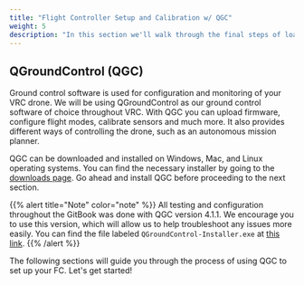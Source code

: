 ```yaml
---
title: "Flight Controller Setup and Calibration w/ QGC"
weight: 5
description: "In this section we'll walk through the final steps of loading firmware and calibrating your drone before your first flight."
---
```


## QGroundControl (QGC)

Ground control software is used for configuration and monitoring of your VRC drone.
We will be using QGroundControl as our ground control software of choice
throughout VRC. With QGC you can upload firmware, configure flight modes,
calibrate sensors and much more. It also provides different ways of controlling
the drone, such as an autonomous mission planner.

QGC can be downloaded and installed on Windows, Mac, and Linux operating systems.
You can find the necessary installer by going to the
[downloads page](http://qgroundcontrol.com/downloads/).
Go ahead and install QGC before proceeding to the next section.

{{% alert title="Note" color="note" %}}
All testing and configuration throughout the GitBook was done
with QGC version 4.1.1. We encourage you to use this version,
which will allow us to help troubleshoot any issues more easily.
You can find the file labeled `QGroundControl-Installer.exe` at
[this link](https://github.com/mavlink/qgroundcontrol/releases/tag/v4.1.1).
{{% /alert %}}

The following sections will guide you through the process of using
QGC to set up your FC. Let's get started!
